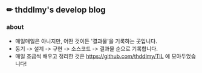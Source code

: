 ## ✏ thddlmy's develop blog

### about
- 매일매일은 아니지만, 어떤 것이든 '결과물'을 기록하는 곳입니다.
- 동기 -> 설계 -> 구현 -> 소스코드 -> 결과물 순으로 기록합니다.
- 매일 조금씩 배우고 정리한 것은 https://github.com/thddlmy/TIL 에 모아두었습니다!
